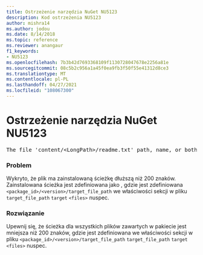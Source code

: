 ```yaml
---
title: Ostrzeżenie narzędzia NuGet NU5123
description: Kod ostrzeżenia NU5123
author: mishra14
ms.author: jodou
ms.date: 8/14/2018
ms.topic: reference
ms.reviewer: anangaur
f1_keywords:
- NU5123
ms.openlocfilehash: 7b3b42d7693368109f1130728047678e2256a81e
ms.sourcegitcommit: 08c5b2c956a1a45f0ea9fb3f50f55e41312d8ce3
ms.translationtype: MT
ms.contentlocale: pl-PL
ms.lasthandoff: 04/27/2021
ms.locfileid: "108067300"
---
```

# <a name="nuget-warning-nu5123"></a>Ostrzeżenie narzędzia NuGet NU5123
<pre>The file 'content/&lt;LongPath&gt;/readme.txt' path, name, or both are too long. Your package might not work without long file path support. Please shorten the file path or file name.</pre>

### <a name="issue"></a>Problem

Wykryto, że plik ma zainstalowaną ścieżkę dłuższą niż 200 znaków. Zainstalowana ścieżka jest zdefiniowana jako , gdzie jest zdefiniowana `<package_id>/<version>/target_file_path` we właściwości sekcji w pliku `target_file_path` `target` `<files>` nuspec.


### <a name="solution"></a>Rozwiązanie

Upewnij się, że ścieżka dla wszystkich plików zawartych w pakiecie jest mniejsza niż 200 znaków, gdzie jest zdefiniowana we właściwości sekcji w pliku `<package_id>/<version>/target_file_path` `target_file_path` `target` `<files>` nuspec.

